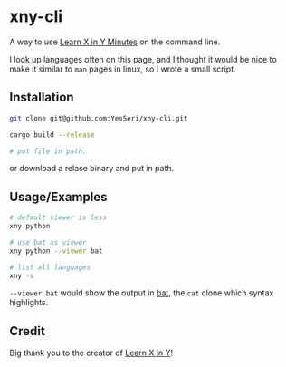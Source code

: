 # xny-cli

A way to use [Learn X in Y Minutes](https://learnxinyminutes.com/) on the command line.

I look up languages often on this page, and I thought it would be nice to make it similar to `man` pages in linux, so I wrote a small script.


## Installation

```bash
git clone git@github.com:YesSeri/xny-cli.git

cargo build --release

# put file in path.
```

or download a relase binary and put in path.
    
## Usage/Examples

```bash
# default viewer is less
xny python

# use bat as viewer
xny python --viewer bat

# list all languages
xny -s
```
`--viewer bat` would show the output in [bat](https://github.com/sharkdp/bat), the `cat` clone which syntax highlights.


## Credit

Big thank you to the creator of [Learn X in Y](https://github.com/adambard/learnxinyminutes-docs)!
